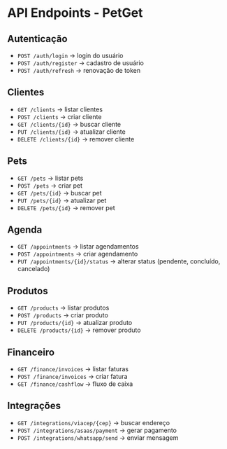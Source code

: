 # API Endpoints - PetGet

## Autenticação
- `POST /auth/login` → login do usuário
- `POST /auth/register` → cadastro de usuário
- `POST /auth/refresh` → renovação de token

## Clientes
- `GET /clients` → listar clientes
- `POST /clients` → criar cliente
- `GET /clients/{id}` → buscar cliente
- `PUT /clients/{id}` → atualizar cliente
- `DELETE /clients/{id}` → remover cliente

## Pets
- `GET /pets` → listar pets
- `POST /pets` → criar pet
- `GET /pets/{id}` → buscar pet
- `PUT /pets/{id}` → atualizar pet
- `DELETE /pets/{id}` → remover pet

## Agenda
- `GET /appointments` → listar agendamentos
- `POST /appointments` → criar agendamento
- `PUT /appointments/{id}/status` → alterar status (pendente, concluído, cancelado)

## Produtos
- `GET /products` → listar produtos
- `POST /products` → criar produto
- `PUT /products/{id}` → atualizar produto
- `DELETE /products/{id}` → remover produto

## Financeiro
- `GET /finance/invoices` → listar faturas
- `POST /finance/invoices` → criar fatura
- `GET /finance/cashflow` → fluxo de caixa

## Integrações
- `GET /integrations/viacep/{cep}` → buscar endereço
- `POST /integrations/asaas/payment` → gerar pagamento
- `POST /integrations/whatsapp/send` → enviar mensagem
